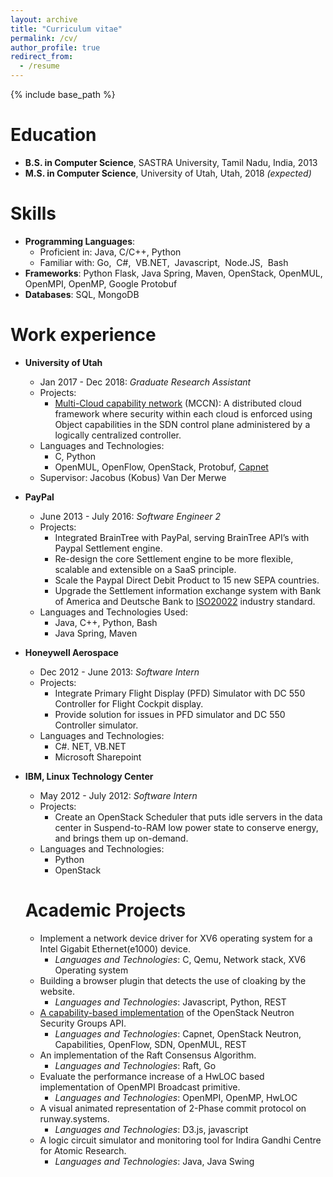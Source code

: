 ```yaml
---
layout: archive
title: "Curriculum vitae"
permalink: /cv/
author_profile: true
redirect_from:
  - /resume
---
```


{% include base_path %}

Education
======
* **B.S. in Computer Science**, SASTRA University, Tamil Nadu, India, 2013
* **M.S. in Computer Science**, University of Utah, Utah, 2018 *(expected)*

Skills
======
* **Programming Languages**:
  * Proficient in: 	Java, C/C++, Python
  * Familiar with:	Go,​ ​ C#,​ ​ VB.NET,​ ​ Javascript,​ ​ Node.JS,​ ​ Bash
* **Frameworks**:	Python Flask, Java Spring, Maven, OpenStack, OpenMUL, OpenMPI, OpenMP, Google Protobuf
* **Databases**:	SQL, MongoDB

Work experience
======
* **University of Utah**
  * Jan 2017 - Dec 2018: *Graduate Research Assistant*
  * Projects:
    * [Multi-Cloud capability network](https://gitlab.flux.utah.edu/tcloud/capnet/tree/dist-capnet) (MCCN): A distributed cloud framework where security within each cloud is enforced using Object capabilities in the SDN control plane administered by a logically centralized controller.
  * Languages and Technologies:
      * C, Python
      * OpenMUL, OpenFlow, OpenStack, Protobuf, [Capnet](https://gitlab.flux.utah.edu/tcloud/capnet)
  * Supervisor: Jacobus (Kobus) Van Der Merwe

* **PayPal**
  * June 2013 - July 2016: *Software Engineer 2*
  * Projects:
    * Integrated BrainTree with PayPal, serving BrainTree API’s with Paypal Settlement engine.
    * Re-design the core Settlement engine to be more flexible, scalable and extensible on a SaaS principle.
    * Scale the Paypal Direct Debit Product to 15 new SEPA countries.
    * Upgrade the Settlement information exchange system with Bank of America and Deutsche Bank to [ISO20022](https://www.iso20022.org/) industry standard.
  * Languages and Technologies Used:
      * Java, C++, Python, Bash
      * Java Spring, Maven

* **Honeywell Aerospace**
  * Dec 2012 - June 2013: *Software Intern*
  * Projects:
    * Integrate Primary Flight Display (PFD) Simulator with DC 550 Controller for Flight Cockpit display.
    * Provide solution for issues in PFD simulator and DC 550 Controller simulator.
  * Languages and Technologies:
      * C#. NET, VB.NET
      * Microsoft Sharepoint

* **IBM, Linux Technology Center**
  * May 2012 - July 2012: *Software Intern*
  * Projects:
    * Create an OpenStack Scheduler that puts idle servers in the data center in Suspend-to-RAM low power state to conserve energy, and brings them up on-demand.
  * Languages and Technologies:
      * Python
      * OpenStack


  Academic Projects
  ======
  * Implement a network device driver for XV6 operating system for a Intel Gigabit Ethernet(e1000) device.
    * *Languages and Technologies*: C, Qemu, Network stack, XV6 Operating system
  * Building a browser plugin that detects the use of cloaking by the website.
    * *Languages and Technologies*: Javascript, Python, REST
  * [A capability-based implementation](https://gitlab.flux.utah.edu/tcloud/networking-capnet/tree/secgroup) of the OpenStack Neutron Security Groups API.
    * *Languages and Technologies*: Capnet, OpenStack Neutron, Capabilities, OpenFlow, SDN, OpenMUL, REST
  * An implementation of the Raft Consensus Algorithm.
    * *Languages and Technologies*: Raft, Go
  * Evaluate the performance increase of a HwLOC based implementation of OpenMPI Broadcast primitive.
    * *Languages and Technologies*: OpenMPI, OpenMP, HwLOC
  * A visual animated representation of 2-Phase commit protocol on runway.systems.
    * *Languages and Technologies*: D3.js, javascript
  * A logic circuit simulator and monitoring tool for Indira Gandhi Centre for Atomic Research.
    * *Languages and Technologies*: Java, Java Swing
